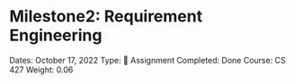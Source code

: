 # Milestone2: Requirement Engineering

Dates: October 17, 2022
Type: 📌 Assignment
Completed: Done
Course: CS 427
Weight: 0.06